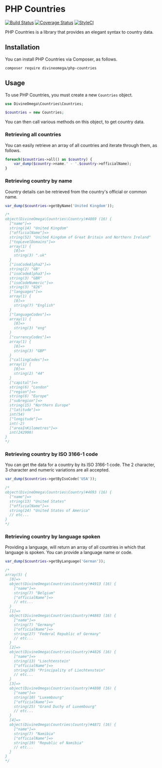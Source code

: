 # PHP Countries

[![Build Status](https://travis-ci.org/divineomega/php-countries.svg?branch=master)](https://travis-ci.org/divineomega/php-countries)
[![Coverage Status](https://coveralls.io/repos/github/divineomega/php-countries/badge.svg?branch=master)](https://coveralls.io/github/divineomega/php-countries?branch=master)
[![StyleCI](https://github.styleci.io/repos/144559506/shield?branch=master)](https://github.styleci.io/repos/144559506)

PHP Countries is a library that provides an elegant syntax to country data.

## Installation

You can install PHP Countries via Composer, as follows.

```
composer require divineomega/php-countries
```

## Usage

To use PHP Countries, you must create a new `Countries` object.

```php
use DivineOmega\Countries\Countries;

$countries = new Countries;
```

You can then call various methods on this object, to get country data.

### Retrieving all countries

You can easily retrieve an array of all countries and iterate through them, as follows.

```php
foreach($countries->all() as $country) {
    var_dump($country->name.' - '.$country->officialName);
}
```

### Retrieving country by name

Country details can be retrieved from the country's official or common name.

```php
var_dump($countries->getByName('United Kingdom'));

/* 
object(DivineOmega\Countries\Country)#4869 (16) {
  ["name"]=>
  string(14) "United Kingdom"
  ["officialName"]=>
  string(52) "United Kingdom of Great Britain and Northern Ireland"
  ["topLevelDomains"]=>
  array(1) {
    [0]=>
    string(3) ".uk"
  }
  ["isoCodeAlpha2"]=>
  string(2) "GB"
  ["isoCodeAlpha3"]=>
  string(3) "GBR"
  ["isoCodeNumeric"]=>
  string(3) "826"
  ["languages"]=>
  array(1) {
    [0]=>
    string(7) "English"
  }
  ["languageCodes"]=>
  array(1) {
    [0]=>
    string(3) "eng"
  }
  ["currencyCodes"]=>
  array(1) {
    [0]=>
    string(3) "GBP"
  }
  ["callingCodes"]=>
  array(1) {
    [0]=>
    string(2) "44"
  }
  ["capital"]=>
  string(6) "London"
  ["region"]=>
  string(6) "Europe"
  ["subregion"]=>
  string(15) "Northern Europe"
  ["latitude"]=>
  int(54)
  ["longitude"]=>
  int(-2)
  ["areaInKilometres"]=>
  int(242900)
}
*/
```

### Retrieving country by ISO 3166-1 code

You can get the data for a country by its ISO 3166-1 code. The 2 character, 3 character and numeric variations are all accepted.

```php
var_dump($countries->getByIsoCode('USA'));

/*
object(DivineOmega\Countries\Country)#4693 (16) {
  ["name"]=>
  string(13) "United States"
  ["officialName"]=>
  string(24) "United States of America"
  // etc...
}
*/
```

### Retrieving country by language spoken

Providing a language, will return an array of all countries in which that language is spoken. You can provide a language name or code.

```php
var_dump($countries->getByLanguage('German'));

/*
array(5) {
  [0]=>
  object(DivineOmega\Countries\Country)#4913 (16) {
    ["name"]=>
    string(7) "Belgium"
    ["officialName"]=>
    // etc...
  }
  [1]=>
  object(DivineOmega\Countries\Country)#4883 (16) {
    ["name"]=>
    string(7) "Germany"
    ["officialName"]=>
    string(27) "Federal Republic of Germany"
    // etc...
  }
  [2]=>
  object(DivineOmega\Countries\Country)#4826 (16) {
    ["name"]=>
    string(13) "Liechtenstein"
    ["officialName"]=>
    string(29) "Principality of Liechtenstein"
    // etc...
  }
  [3]=>
  object(DivineOmega\Countries\Country)#4808 (16) {
    ["name"]=>
    string(10) "Luxembourg"
    ["officialName"]=>
    string(25) "Grand Duchy of Luxembourg"
    // etc...
  }
  [4]=>
  object(DivineOmega\Countries\Country)#4871 (16) {
    ["name"]=>
    string(7) "Namibia"
    ["officialName"]=>
    string(19) "Republic of Namibia"
    // etc...
  }
}
*/
```
